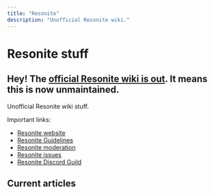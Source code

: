 ```yaml
---
title: "Resonite"
description: "Unofficial Resonite wiki."
---
```


# Resonite stuff

## Hey! The [official Resonite wiki is out](https://wiki.resonite.com). It means this is now unmaintained.

Unofficial Resonite wiki stuff.

Important links:

- [Resonite website](https://resonite.com)
- [Resonite Guidelines](https://resonite.com/policies/Guidelines.html)
- [Resonite moderation](https://moderation.resonite.com)
- [Resonite issues](https://github.com/Yellow-Dog-Man/Resonite-Issues/)
- [Resonite Discord Guild](https://discord.gg/resonite)

## Current articles
